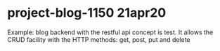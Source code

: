# project-blog-1150 21apr20
Example: blog backend with the restful api concept is test. 
It allows the CRUD facility with the HTTP methods:
get, post, put and delete
